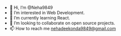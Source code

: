 - 👋 Hi, I’m @Neha9849
- 👀 I’m interested in Web Development.
- 🌱 I’m currently learning React.
- 💞️ I’m looking to collaborate on open source projects.
- 📫 How to reach me nehadeekonda9849@gmail.com

<!---
Neha9849/Neha9849 is a ✨ special ✨ repository because its `README.md` (this file) appears on your GitHub profile.
You can click the Preview link to take a look at your changes.
--->
